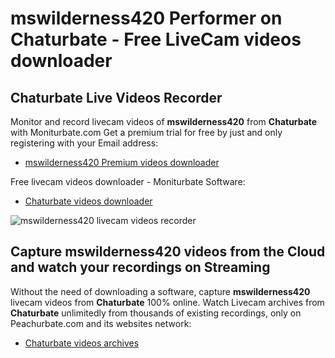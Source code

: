 # mswilderness420 Performer on Chaturbate - Free LiveCam videos downloader

## Chaturbate Live Videos Recorder

Monitor and record livecam videos of **mswilderness420** from **Chaturbate** with Moniturbate.com
Get a premium trial for free by just and only registering with your Email address:
* [mswilderness420 Premium videos downloader](https://moniturbate.com/request-demo-licence-key.html)

Free livecam videos downloader - Moniturbate Software:
* [Chaturbate videos downloader](https://moniturbate.com/moniturbate-download-software.html)

![mswilderness420 livecam videos recorder](https://peachurnet.com/templates/moniturbate-software.png)


## Capture mswilderness420 videos from the Cloud and watch your recordings on Streaming

Without the need of downloading a software, capture **mswilderness420** livecam videos from **Chaturbate** 100% online.
Watch Livecam archives from **Chaturbate** unlimitedly from thousands of existing recordings, only on Peachurbate.com and its websites network:
* [Chaturbate videos archives](https://peachurnet.com/)